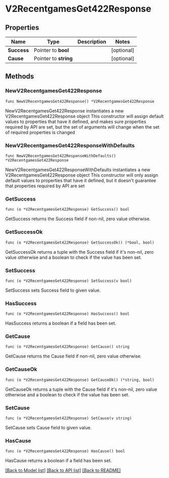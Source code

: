 # V2RecentgamesGet422Response

## Properties

Name | Type | Description | Notes
------------ | ------------- | ------------- | -------------
**Success** | Pointer to **bool** |  | [optional] 
**Cause** | Pointer to **string** |  | [optional] 

## Methods

### NewV2RecentgamesGet422Response

`func NewV2RecentgamesGet422Response() *V2RecentgamesGet422Response`

NewV2RecentgamesGet422Response instantiates a new V2RecentgamesGet422Response object
This constructor will assign default values to properties that have it defined,
and makes sure properties required by API are set, but the set of arguments
will change when the set of required properties is changed

### NewV2RecentgamesGet422ResponseWithDefaults

`func NewV2RecentgamesGet422ResponseWithDefaults() *V2RecentgamesGet422Response`

NewV2RecentgamesGet422ResponseWithDefaults instantiates a new V2RecentgamesGet422Response object
This constructor will only assign default values to properties that have it defined,
but it doesn't guarantee that properties required by API are set

### GetSuccess

`func (o *V2RecentgamesGet422Response) GetSuccess() bool`

GetSuccess returns the Success field if non-nil, zero value otherwise.

### GetSuccessOk

`func (o *V2RecentgamesGet422Response) GetSuccessOk() (*bool, bool)`

GetSuccessOk returns a tuple with the Success field if it's non-nil, zero value otherwise
and a boolean to check if the value has been set.

### SetSuccess

`func (o *V2RecentgamesGet422Response) SetSuccess(v bool)`

SetSuccess sets Success field to given value.

### HasSuccess

`func (o *V2RecentgamesGet422Response) HasSuccess() bool`

HasSuccess returns a boolean if a field has been set.

### GetCause

`func (o *V2RecentgamesGet422Response) GetCause() string`

GetCause returns the Cause field if non-nil, zero value otherwise.

### GetCauseOk

`func (o *V2RecentgamesGet422Response) GetCauseOk() (*string, bool)`

GetCauseOk returns a tuple with the Cause field if it's non-nil, zero value otherwise
and a boolean to check if the value has been set.

### SetCause

`func (o *V2RecentgamesGet422Response) SetCause(v string)`

SetCause sets Cause field to given value.

### HasCause

`func (o *V2RecentgamesGet422Response) HasCause() bool`

HasCause returns a boolean if a field has been set.


[[Back to Model list]](../README.md#documentation-for-models) [[Back to API list]](../README.md#documentation-for-api-endpoints) [[Back to README]](../README.md)


